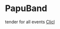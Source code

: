 # PapuBand
tender for all events
[Clicl](https://jt71ypro0piudu01anidxq.on.drv.tw/www.pappuband.com/)
